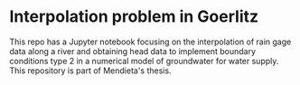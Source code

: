 # Interpolation problem in Goerlitz

This repo has a Jupyter notebook focusing on the interpolation of rain gage data along a river and obtaining head data to implement boundary conditions type 2 in a numerical model of groundwater for water supply. This repository is part of Mendieta's thesis.